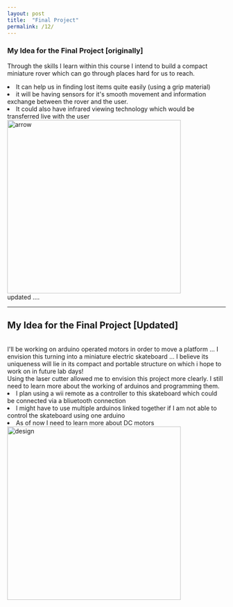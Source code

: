 ```yaml
---
layout: post
title:  "Final Project"
permalink: /12/
---
```


### My Idea for the Final Project [originally]

Through the skills I learn within this course I intend to build a compact miniature rover which can go through places hard for us to reach.
<li>It can help us in finding lost items quite easily (using a grip material)
<li>it will be having sensors for it's smooth movement and information exchange between the rover and the user.
<li> It could also have infrared viewing technology which would be transferred live with the user
<br>
<img src="arrow.jfif" alt="arrow" style="height: 400px; max-width: 125%"> 
<br>
updated .... 
<br>

---

<h2>My Idea for the Final Project [Updated]</h2>
<br>
I'll be working on arduino operated motors in order to move a platform ... I envision this turning into a miniature electric skateboard ... I believe its uniqueness will lie in its compact and portable structure on which i hope to work on in future lab days! 
<br>
Using the laser cutter allowed me to envision this project more clearly. I still need to learn more about the working of arduinos and programming them. 
<br>
<li> I plan using a wii remote as a controller to this skateboard which could be connected via a bliuetooth connection
<li> I might have to use multiple arduinos linked together if I am not able to control the skateboard using one arduino
<li> As of now I need to learn more about DC motors
<br>
<img src="miniboard.jpg" alt="design" style="height: 400px; max-width: 125%"> 


<!-- You can include comments that will not be translated to HTML -->

<!-- You can include links and images in the following format: -->




<!-- Or, you can also directly include HTML, for example to make a split image -->




<!-- You can also use HTML tags to include a video -->


<!-- Or to add a download link to any (reasonably small) file in your permalink directory -->


